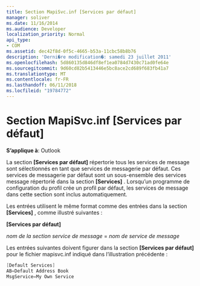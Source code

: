 ```yaml
---
title: Section MapiSvc.inf [Services par défaut]
manager: soliver
ms.date: 11/16/2014
ms.audience: Developer
localization_priority: Normal
api_type:
- COM
ms.assetid: dec42f8d-0f5c-4665-b53a-11cbc58b8b76
description: 'Derni�re modification�: samedi 23 juillet 2011'
ms.openlocfilehash: 5d860135d846df8ef1ea0784d7430c71ad0fe64e
ms.sourcegitcommit: 9d60cd82b5413446e5bc8ace2cd689f683fb41a7
ms.translationtype: MT
ms.contentlocale: fr-FR
ms.lasthandoff: 06/11/2018
ms.locfileid: "19784772"
---
```

# <a name="mapisvcinf-default-services-section"></a>Section MapiSvc.inf [Services par défaut]

  
  
**S’applique à**: Outlook 
  
La section **[Services par défaut]** répertorie tous les services de message sont sélectionnés en tant que services de messagerie par défaut. Ces services de messagerie par défaut sont un sous-ensemble des services message répertorié dans la section **[Services]** . Lorsqu’un programme de configuration du profil crée un profil par défaut, les services de message dans cette section sont inclus automatiquement. 
  
Les entrées utilisent le même format comme des entrées dans la section **[Services]** , comme illustré suivantes : 
  
 **[Services par défaut]**
  
 _nom de la section service de message_ =  _nom de service de message_
  
Les entrées suivantes doivent figurer dans la section **[Services par défaut]** pour le fichier mapisvc.inf indiqué dans l’illustration précédente : 
  
```cpp
[Default Services]
AB=Default Address Book
MsgService=My Own Service

```


